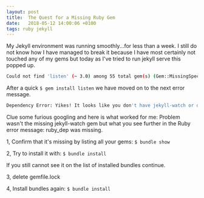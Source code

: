 ```yaml
---
layout: post
title:  The Quest for a Missing Ruby Gem
date:   2018-05-12 14:00:06 +0100
tags: ruby jekyll
---
```


My Jekyll environment was running smoothly...for less than a week. I still do not know how I have managed to break it because I have most certainly not touched any of my gems but today as I've tried to run jekyll serve this popped up.


```bash
Could not find 'listen' (~ 3.0) among 55 total gem(s) (Gem::MissingSpecError)
```

After a quick `$ gem install listen` we have moved on to the next error message.

```bash
Dependency Error: Yikes! It looks like you don't have jekyll-watch or one of its dependencies installed. In order to use Jekyll as currently configured, you'll need to install this gem. The full error message from Ruby is: 'cannot load such file --ruby_dep/warning'
```

Clue some furious googling and here is what worked for me:
Problem wasn't the missing jekyll-watch gem but what you see further in the Ruby error message: ruby_dep was missing.

1, Confirm that it's missing by listing all your gems: 
`$ bundle show`

2, Try to install it with: `$ bundle install`

If you still cannot see it on the list of installed bundles continue.

3, delete gemfile.lock

4, Install bundles again: `$ bundle install`